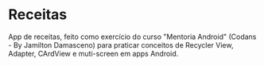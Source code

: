 # Receitas
App de receitas, feito como exercício do curso "Mentoria Android" (Codans - By Jamilton Damasceno) para praticar conceitos de Recycler View, Adapter, CArdView e muti-screen em apps Android.
